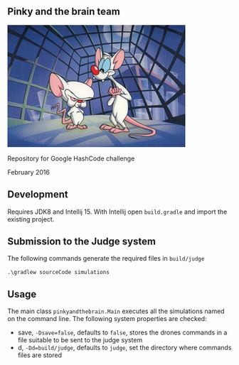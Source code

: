 ## Pinky and the brain team

![Banner](banner.png)

Repository for Google HashCode challenge

February 2016

## Development

Requires JDK8 and Intellij 15. With Intellij open `build.gradle` and import
the existing project.

## Submission to the Judge system

The following commands generate the required files in `build/judge`

    .\gradlew sourceCode simulations

## Usage

The main class `pinkyandthebrain.Main` executes all the simulations named
on the command line. The following system properties are checked:

- save, `-Dsave=false`, defaults to `false`, stores the drones commands in a file
suitable to be sent to the judge system
- d, `-Dd=build/judge`, defaults to `judge`, set the directory where commands files
are stored
